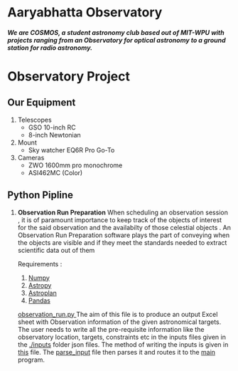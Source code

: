 # Aaryabhatta Observatory

##### We are COSMOS, a student astronomy club based out of MIT-WPU with projects ranging from an Observatory for optical astronomy to a ground station for radio astronomy.


# Observatory Project
## Our Equipment
1) Telescopes
	- GSO 10-inch RC
	- 8-inch Newtonian 
2) Mount
	- Sky watcher EQ6R Pro Go-To
3) Cameras
	- ZWO 1600mm pro monochrome
	- ASI462MC (Color)

## Python Pipline
1) **Observation Run Preparation**
	When scheduling an observation session , it is of paramount importance to keep track of the objects of interest for the said observation and the availabilty of those celestial objects . An Observation Run Preparation software plays the part of conveying when the objects are visible and if they meet the standards needed to extract scientific data out of them


	Requirements :
	1) [Numpy](https://numpy.org/)
	2) [Astropy](https://docs.astropy.org/en/stable/index.html)
	3) [Astroplan](https://astroplan.readthedocs.io/en/latest/)
	4) [Pandas](https://pandas.pydata.org/)

	[observation_run.py ](https://github.com/COSMOS-MITWPU/Observatory-Documentation/blob/main/observation_run/Observation_run.py)
		The aim of this file is to produce an output Excel sheet with Observation information of the given astronomical targets. The user needs to write all the pre-requisite information like the observatory location, targets, constraints etc in the inputs files given in the [./inputs](https://github.com/COSMOS-MITWPU/Observatory-Documentation/tree/main/inputs) folder json files. The method of writing the inputs is given in [this](https://github.com/COSMOS-MITWPU/Observatory-Documentation/blob/main/inputs/how_to_write_input_file.md) file. The [parse_input](https://github.com/COSMOS-MITWPU/Observatory-Documentation/blob/main/observation_run/parse_input.py) file then parses it and routes it to the [main](https://github.com/COSMOS-MITWPU/Observatory-Documentation/blob/main/observation_run/Observation_run.py) program.
